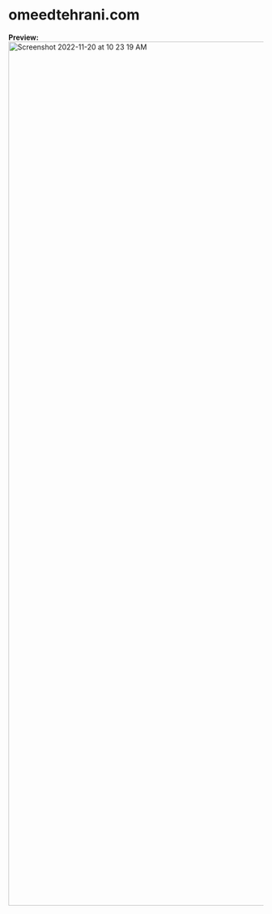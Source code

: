 # omeedtehrani.com

**Preview:**
<img width="1706" alt="Screenshot 2022-11-20 at 10 23 19 AM" src="https://user-images.githubusercontent.com/61725820/202913492-47206478-5552-4f3a-9573-5c14eacbe819.png">
